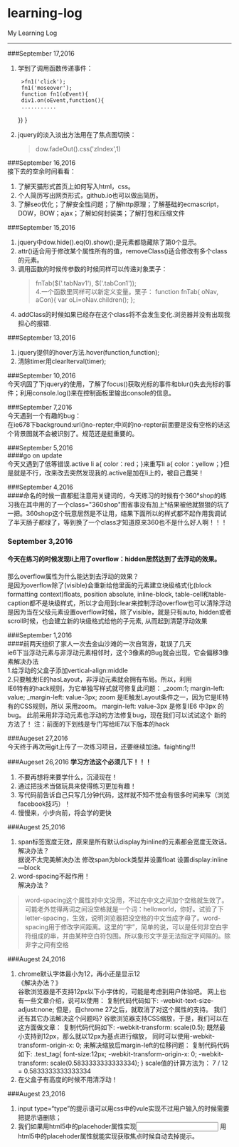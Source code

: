 # learning-log
My Learning Log

-------------------------------------  

###September 17,2016  
1. 学到了调用函数传递事件：  

        >fn1('click');  
        fn1('moseover');  
        function fn1(oEvent){  
        div1.on(oEvent,function(){  
        ...........
	})
	}
2. jquery的淡入淡出方法用在了焦点图切换：  
	
	>dow.fadeOut().css('zIndex',1)  

###September 16,2016  
接下去的空余时间看看：
1. 了解天猫形式首页上如何写入html，css。  
2. 个人简历写出网页形式，github.io也可以做出简历。  
3. 了解seo优化；了解安全性问题；了解http原理；了解基础的ecmascript，DOW，BOW；ajax；了解如何封装类；了解打包和压缩文件  

###September 15,2016  
1. jquery中dow.hide().eq(0).show();是元素都隐藏除了第0个显示。
2. attr()适合用于修改某个属性所有的值，removeClass()适合修改有多个class的元素。
3. 调用函数的时候传参数的时候同样可以传递对象栗子：  
    >fnTab($('.tabNav1'), $('.tabCon1'));  
4.一个函数里同样可以新定义变量。栗子：
    >function fnTab( oNav, aCon){
	   var oLi=oNav.children();
         };
5. addClass的时候如果已经存在这个class将不会发生变化.浏览器并没有出现我担心的报错.  

###September 13,2016  
1. jquery提供的hover方法.hover(function,function);
2. 清除timer用clearIterval(timer); 

###September 10,2016  
今天巩固了下jquery的使用，了解了focus()获取光标的事件和blur()失去光标的事件；利用console.log()来在控制面板里输出console的信息。

###September 7,2016  
今天遇到一个有趣的bug：  
在ie678下background:url()no-repter;中间的no-repter前面要是没有空格的话这个背景图就不会被识别了。规范还是挺重要的。

###September 5,2016  
####go on update   
今天又遇到了低等错误.active li a{ color：red；}来重写li a{ color：yellow；}但是就是不行，改来改去突然发现我的.active是加在li上的，被自己蠢哭！

###September 4,2016  
####命名的时候一直都挺注意用关键词的，今天练习的时候有个360°shop的练习我在其中用的了一个class="360shop"图省事没有加上°结果被他就狠狠的坑了一把。360shop这个玩意居然是不让用，结果下面所以的样式都不起作用我调试了半天肠子都绿了，等到换了一个class才知道原来360也不是什么好人啊！！！

### September 3,2016  
#### 今天在练习的时候发现li上用了overflow：hidden居然达到了去浮动的效果。  
那么overflow属性为什么能达到去浮动的效果？  
是因为overflow除了(visible)会重新给他里面的元素建立块级格式化(block formatting context)floats, position absolute, inline-block, table-cell和table-caption都不是块级样式，所以才会用到clear来控制浮动overflow也可以清除浮动是因为当在父级元素设置overflow时候，除了visible，就是只有auto, hidden或者scroll时候，也会建立新的块级格式给他的子元素, 从而起到清楚浮动效果

###September 1,2016  
####前两天组织了家人一次去金山沙滩的一次自驾游，耽误了几天  
ie6下当浮动元素与非浮动元素相邻时，这个3像素的Bug就会出现，它会偏移3像素解决办法    
1.给浮动的父盒子添加vertical-align:middle    
2.只要触发IE的hasLayout，非浮动元素就会拥有布局。所以，利用   
IE6特有的hack规则，为它单独写样式就可修复此问题：
_zoom:1;
margin-left: value;
_margin-left: value-3px;
zoom 是IE触发Layout条件之一，因为它是IE特有的CSS规则，所以
采用zoom。
margin-left: value-3px 是修复IE6 中3px 的bug。
此前采用非浮动元素也浮动的方法修复bug，现在我们可以试试这个
新的方法了！
注：前面的下划线是专门写给IE7以下版本的hack  

###Augeset 27,2016  
今天终于再次用git上传了一次练习项目，还要继续加油。faighting!!!

###Augeset 26,2016
**学习方法这个必须几下！！！**   
1. 不要再想将来要学什么，沉浸现在！    
2. 通过把技术当做玩具来使得练习更加有趣！    
3. 写代码前告诉自己只写几分钟代码，这样就不知不觉会有很多时间来写（浏览facebook技巧）！    
4. 慢慢来，小步向前，将会学的更快    

###Augest 25,2016  
1. span标签宽度无效，原来是所有默认display为inline的元素都会宽度无效话。  
解决办法？  
据说不太完美解决办法 修改span为block类型并设置float
设置display:inline—block   
2. word-spacing不起作用！  
解决办法？  

>word-spacing这个属性对中文没用，不过在中文之间加个空格就生效了。可能老外觉得两词之间没空格就是一个词：helloworld，你好。试验了下letter-spacing，生效，说明浏览器把没空格的中文当成字母了。word-spacing用于修改字间距离。这里的“字”，简单的说，可以是任何非空白字符组成的串，并由某种空白符包围。所以象形文字是无法指定字间隔的。除非字之间有空格


###Augest 24,2016
1. chrome默认字体最小为12，再小还是显示12  
《解决办法？》  
  谷歌浏览器是不支持12px以下小字体的，可能是考虑到用户体验吧。
  网上也有一些文章介绍，说可以使用：
  复制代码代码如下:
  -webkit-text-size-adjust:none;
  但是，自chrome 27之后，就取消了对这个属性的支持。
  我们还有其它办法解决这个问题吗?
  谷歌浏览器支持CSS缩放，于是，我们可以在这方面做文章：
  复制代码代码如下:
  -webkit-transform: scale(0.5);
  既然最小支持到12px，那么就以12px为基点进行缩放，
  同时可以使用-webkit-transform-origin-x: 0; 来解决缩放后margin-left的位移问题：
  复制代码代码如下:
  .test_tag{
  font-size:12px;
  -webkit-transform-origin-x: 0;
  -webkit-transform: scale(0.5833333333333334);
  }
  scale值的计算方法为： 7 / 12 = 0.5833333333333334      
2. 在父盒子有高度的时候不用清浮动！  

###Augest 23,2016
1. input type=“type”的提示语可以用css中的vule实现不过用户输入的时候需要把提示语删除；  
2. 我们如果用html5中的placehoder属性实现<input placehoder=""> 用html5中的placehoder属性就能实现获取焦点时候自动去掉提示。  
